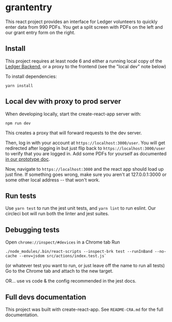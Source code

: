 # grantentry

This react project provides an interface for Ledger volunteers to quickly enter
data from 990 PDFs. You get a split screen with PDFs on the left and our
grant entry form on the right.

## Install

This project requires at least node 6 and either a running local copy of the
[Ledger Backend](https://github.com/detroitledger/gnl_profile),
or a proxy to the frontend (see the "local dev" note below)

To install dependencies:

```
yarn install
```

## Local dev with proxy to prod server

When developing locally, start the create-react-app server with:

```
npm run dev
```

This creates a proxy that will forward requests to the dev server.

Then, log in with your account at `https://localhost:3000/user`. You will get
redirected after logging in but just flip back to `https://localhost:3000/user`
to verify that you are logged in. Add some PDFs for yourself as documented
[in our prototype doc](https://docs.google.com/document/d/1n5cPukP2cEdlmCV9YqwgpYyOITPaiuxjiir-rX7P4ec/edit#heading=h.44ejuwli3tac).

Now, navigate to `https://localhost:3000` and the react app should load up just
fine. If something goes wrong, make sure you aren't at 127.0.0.1:3000 or some
other local address -- that won't work.

## Run tests

Use `yarn test` to run the jest unit tests, and `yarn lint` to run eslint. Our circleci bot will run both the linter and jest suites.

## Debugging tests

Open `chrome://inspect/#devices` in a Chrome tab
Run

```
./node_modules/.bin/react-scripts --inspect-brk test --runInBand --no-cache --env=jsdom src/actions/index.test.js`
```

(or whatever test you want to run, or just leave off the name to run all tests)
Go to the Chrome tab and attach to the new target.

OR... use vs code & the config recommended in the jest docs.

## Full devs documentation

This project was built with create-react-app. See `README-CRA.md` for the full
documentation.

